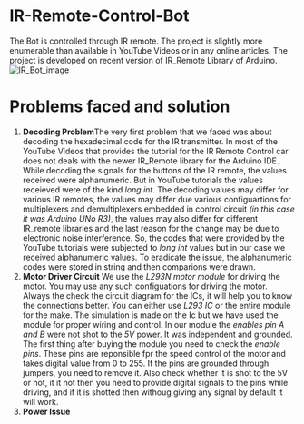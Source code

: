 # IR-Remote-Control-Bot
The Bot is controlled through IR remote. The project is slightly more enumerable than available in YouTube Videos or in any online articles. The project is developed on recent  version of IR_Remote Library of Arduino.
![IR_Bot_image](https://github.com/Aarid696/IR-Remote-Control-Bot/assets/79322886/58094a5f-dfee-4221-94f9-77a494292bf2)

# Problems faced and solution
1. **Decoding Problem**The very first problem that we faced was about decoding the hexadecimal code for the IR transmitter. In most of the YouTube Videos that provides the tutorial for the IR Remote Control car does not deals with the newer IR_Remote library for the Arduino IDE. While decoding the signals for the buttons of the IR remote, the values received were alphanumeric. But in YouTube tutorials the values receieved were of the kind _long int_. The decoding values may differ for various IR remotes, the values may differ due various configuartions for multiplexers and demultiplexers embedded in control circuit _(in this case it was Arduino UNo R3)_, the values may also differ for different IR_remote libraries and the last reason for the change may be due to electronic noise interference. So, the codes that were provided by the YouTube tutorials were subjected to _long int_ values but in our case we received alphanumeric values. To eradicate the issue, the alphanumeric codes were stored in string and then comparions were drawn.
2. **Motor Driver Circuit** We use the _L293N motor module_ for driving the motor. You may use any such configuations for driving the motor. Always the check the circuit diagram for the ICs, it will help you to know the connections better. You can either use _L293 IC_ or the entire module for the make. The simulation is made on the Ic but we have used the module for proper wiring and control. In our module the _enables pin A and B_ were not shot to the _5V_ power. It was independent and grounded. The first thing after buying the module you need to check the _enable pins_. These pins are reponsible fpr the speed control of the motor and takes digital value from 0 to 255. If the pins are grounded through jumpers, you need to remove it. Also check whether it is shot to the 5V or not, it it not then you need to provide digital signals to the pins while driving, and if it is shotted then withoug giving any signal by default it will work.
3. **Power Issue** 
